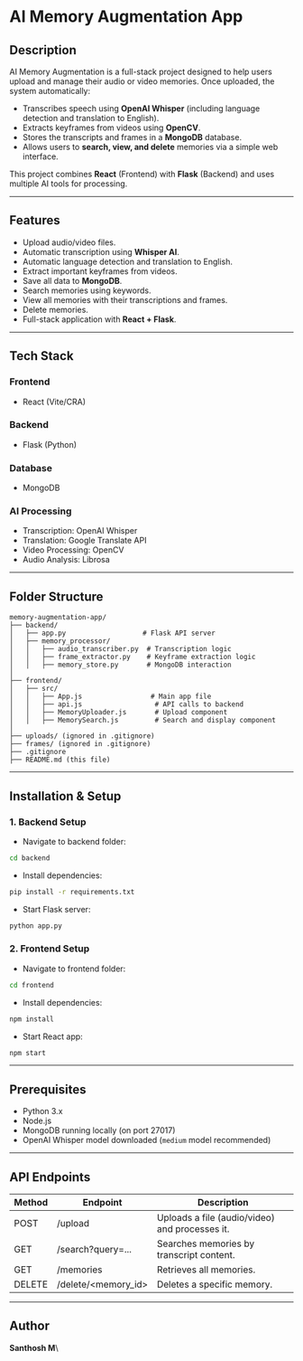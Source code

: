 # AI Memory Augmentation App

## Description

AI Memory Augmentation is a full-stack project designed to help users upload and manage their audio or video memories. Once uploaded, the system automatically:

- Transcribes speech using **OpenAI Whisper** (including language detection and translation to English).
- Extracts keyframes from videos using **OpenCV**.
- Stores the transcripts and frames in a **MongoDB** database.
- Allows users to **search, view, and delete** memories via a simple web interface.

This project combines **React** (Frontend) with **Flask** (Backend) and uses multiple AI tools for processing.

---

## Features

- Upload audio/video files.
- Automatic transcription using **Whisper AI**.
- Automatic language detection and translation to English.
- Extract important keyframes from videos.
- Save all data to **MongoDB**.
- Search memories using keywords.
- View all memories with their transcriptions and frames.
- Delete memories.
- Full-stack application with **React + Flask**.

---

## Tech Stack

### Frontend

- React (Vite/CRA)

### Backend

- Flask (Python)

### Database

- MongoDB

### AI Processing

- Transcription: OpenAI Whisper
- Translation: Google Translate API
- Video Processing: OpenCV
- Audio Analysis: Librosa

---

## Folder Structure

```
memory-augmentation-app/
├── backend/
│   ├── app.py                   # Flask API server
│   ├── memory_processor/
│   │   ├── audio_transcriber.py  # Transcription logic
│   │   ├── frame_extractor.py    # Keyframe extraction logic
│   │   ├── memory_store.py       # MongoDB interaction
│
├── frontend/
│   ├── src/
│   │   ├── App.js                 # Main app file
│   │   ├── api.js                  # API calls to backend
│   │   ├── MemoryUploader.js       # Upload component
│   │   ├── MemorySearch.js         # Search and display component
│
├── uploads/ (ignored in .gitignore)
├── frames/ (ignored in .gitignore)
├── .gitignore
├── README.md (this file)
```

---

## Installation & Setup

### 1. Backend Setup

- Navigate to backend folder:

```bash
cd backend
```

- Install dependencies:

```bash
pip install -r requirements.txt
```

- Start Flask server:

```bash
python app.py
```

### 2. Frontend Setup

- Navigate to frontend folder:

```bash
cd frontend
```

- Install dependencies:

```bash
npm install
```

- Start React app:

```bash
npm start
```

---

## Prerequisites

- Python 3.x
- Node.js
- MongoDB running locally (on port 27017)
- OpenAI Whisper model downloaded (`medium` model recommended)

---

## API Endpoints

| Method | Endpoint              | Description                                    |
| ------ | --------------------- | ---------------------------------------------- |
| POST   | /upload               | Uploads a file (audio/video) and processes it. |
| GET    | /search?query=...     | Searches memories by transcript content.       |
| GET    | /memories             | Retrieves all memories.                        |
| DELETE | /delete/\<memory\_id> | Deletes a specific memory.                     |

---

## Author

**Santhosh M**\


